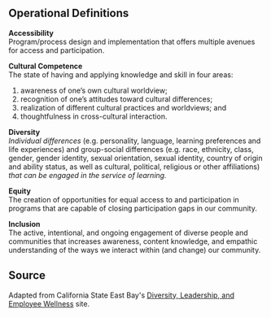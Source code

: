 ## Operational Definitions

**Accessibility**  
Program/process design and implementation that offers multiple avenues for access and participation.

**Cultural Competence**  
The state of having and applying knowledge and skill in four areas: 
1. awareness of one’s own cultural worldview; 
2. recognition of one’s attitudes toward cultural differences; 
3. realization of different cultural practices and worldviews; and 
4. thoughtfulness in cross-cultural interaction. 

**Diversity**   
*Individual differences* (e.g. personality, language, learning preferences and life experiences) and group-social differences (e.g. race, ethnicity, class, gender, gender identity, sexual orientation, sexual identity, country of origin and ability status, as well as cultural, political, religious or other affiliations) *that can be engaged in the service of learning.*   

**Equity**  
The creation of opportunities for equal access to and participation in programs that are capable of closing participation gaps in our community.

**Inclusion**   
The active, intentional, and ongoing engagement of diverse people and communities that increases awareness, content knowledge, and empathic understanding of the ways we interact within (and change) our community. 

## Source 
Adapted from California State East Bay's [Diversity, Leadership, and Employee Wellness](http://www.csueastbay.edu/about/diversity/files/docs/pdfs/operational-def-diversity-equity-inclusion.pdf) site.
